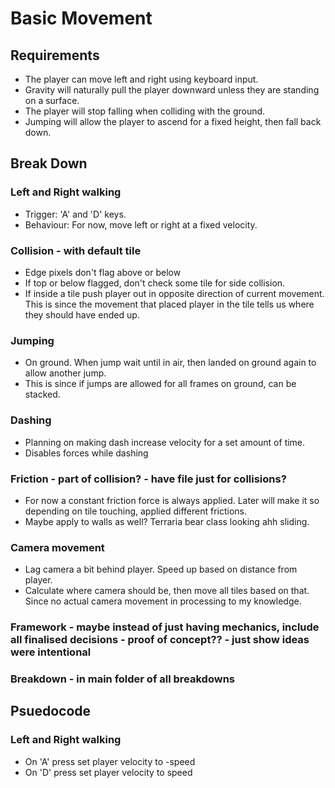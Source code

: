 # Basic Movement 

## Requirements
- The player can move left and right using keyboard input.
- Gravity will naturally pull the player downward unless they are standing on a surface.
- The player will stop falling when colliding with the ground.
- Jumping will allow the player to ascend for a fixed height, then fall back down.

## Break Down
### Left and Right walking
- Trigger: 'A' and 'D' keys.
- Behaviour: For now, move left or right at a fixed velocity.

### Collision - with default tile
- Edge pixels don't flag above or below
- If top or below flagged, don't check some tile for side collision.
- If inside a tile push player out in opposite direction of current movement. This is since the movement that placed player in the tile tells us where they should have ended up.

### Jumping
- On ground. When jump wait until in air, then landed on ground again to allow another jump.
- This is since if jumps are allowed for all frames on ground, can be stacked.

### Dashing
- Planning on making dash increase velocity for a set amount of time.
- Disables forces while dashing

### Friction - part of collision? - have file just for collisions?
- For now a constant friction force is always applied. Later will make it so depending on tile touching, applied different frictions.
- Maybe apply to walls as well? Terraria bear class looking ahh sliding.

### Camera movement
- Lag camera a bit behind player. Speed up based on distance from player.
- Calculate where camera should be, then move all tiles based on that. Since no actual camera movement in processing to my knowledge.

### Framework - maybe instead of just having mechanics, include all finalised decisions - proof of concept?? - just show ideas were intentional
### Breakdown - in main folder of all breakdowns

## Psuedocode
### Left and Right walking
- On 'A' press set player velocity to -speed
- On 'D' press set player velocity to speed